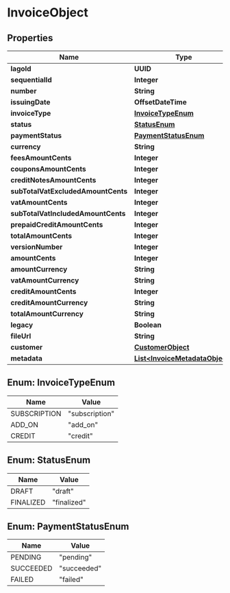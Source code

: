 

# InvoiceObject


## Properties

| Name | Type | Description | Notes |
|------------ | ------------- | ------------- | -------------|
|**lagoId** | **UUID** |  |  |
|**sequentialId** | **Integer** |  |  |
|**number** | **String** |  |  |
|**issuingDate** | **OffsetDateTime** |  |  |
|**invoiceType** | [**InvoiceTypeEnum**](#InvoiceTypeEnum) |  |  |
|**status** | [**StatusEnum**](#StatusEnum) |  |  |
|**paymentStatus** | [**PaymentStatusEnum**](#PaymentStatusEnum) |  |  |
|**currency** | **String** |  |  |
|**feesAmountCents** | **Integer** |  |  |
|**couponsAmountCents** | **Integer** |  |  |
|**creditNotesAmountCents** | **Integer** |  |  |
|**subTotalVatExcludedAmountCents** | **Integer** |  |  |
|**vatAmountCents** | **Integer** |  |  |
|**subTotalVatIncludedAmountCents** | **Integer** |  |  |
|**prepaidCreditAmountCents** | **Integer** |  |  |
|**totalAmountCents** | **Integer** |  |  |
|**versionNumber** | **Integer** |  |  |
|**amountCents** | **Integer** |  |  |
|**amountCurrency** | **String** |  |  |
|**vatAmountCurrency** | **String** |  |  |
|**creditAmountCents** | **Integer** |  |  |
|**creditAmountCurrency** | **String** |  |  |
|**totalAmountCurrency** | **String** |  |  |
|**legacy** | **Boolean** |  |  |
|**fileUrl** | **String** |  |  [optional] |
|**customer** | [**CustomerObject**](CustomerObject.md) |  |  |
|**metadata** | [**List&lt;InvoiceMetadataObject&gt;**](InvoiceMetadataObject.md) |  |  [optional] |



## Enum: InvoiceTypeEnum

| Name | Value |
|---- | -----|
| SUBSCRIPTION | &quot;subscription&quot; |
| ADD_ON | &quot;add_on&quot; |
| CREDIT | &quot;credit&quot; |



## Enum: StatusEnum

| Name | Value |
|---- | -----|
| DRAFT | &quot;draft&quot; |
| FINALIZED | &quot;finalized&quot; |



## Enum: PaymentStatusEnum

| Name | Value |
|---- | -----|
| PENDING | &quot;pending&quot; |
| SUCCEEDED | &quot;succeeded&quot; |
| FAILED | &quot;failed&quot; |



